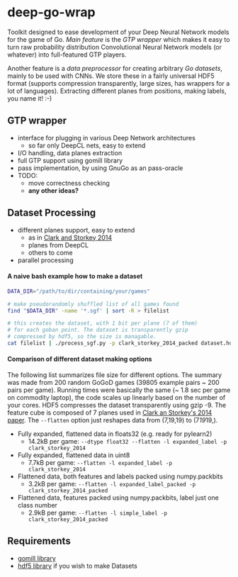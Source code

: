 # deep-go-wrap
Toolkit designed to ease development of your Deep Neural Network models
for the game of Go.  *Main feature* is the *GTP wrapper* which makes it
easy to turn raw probability distribution Convolutional Neural Network
models (or whatever) into full-featured GTP players.

Another feature is a *data preprocessor* for creating arbitrary *Go
datasets*, mainly to be used with CNNs.  We store these in a fairly
universal HDF5 format (supports compression transparently, large sizes,
has wrappers for a lot of languages). Extracting different planes from
positions, making labels, you name it! :-)

GTP wrapper
-----------
 * interface for plugging in various Deep Network architectures
    * so far only DeepCL nets, easy to extend
 * I/O handling, data planes extraction
 * full GTP support using gomill library
 * pass implementation, by using GnuGo as an pass-oracle
 * TODO:
     * move correctness checking
     * **any other ideas?**

Dataset Processing
------------------
  * different planes support, easy to extend
     * as in [Clark and Storkey 2014](http://arxiv.org/abs/1412.3409)
     * planes from DeepCL
     * others to come
  * parallel processing

#### A naive bash example how to make a dataset
```bash
DATA_DIR="/path/to/dir/containing/your/games"

# make pseudorandomly shuffled list of all games found
find "$DATA_DIR" -name '*.sgf' | sort -R > filelist

# this creates the dataset, with 1 bit per plane (7 of them)
# for each goban point. The dataset is transparently gzip
# compressed by hdf5, so the size is managable.
cat filelist | ./process_sgf.py -p clark_storkey_2014_packed dataset.hdf5
```

#### Comparison of different dataset making options
The following list summarizes file size for different options. The summary
was made from 200 random GoGoD games (39805 example pairs ~ 200 pairs per game).
Running times were basically the same (~ 1.8 sec per game on commodity laptop),
the code scales up linearly based on the number of your cores. HDF5 compresses
the dataset transparently using gzip -9. The feature cube is composed of 7 planes
used in [Clark an Storkey's 2014 paper](http://arxiv.org/pdf/1412.3409).
The ```--flatten``` option just reshapes data from (7,19,19) to (7*19*19,).

  * Fully expanded, flattened data in floats32 (e.g. ready for pylearn2)
     * 14.2kB per game: ```--dtype float32 --flatten -l expanded_label -p clark_storkey_2014```
  * Fully expanded, flattened data in uint8
     * 7.7kB per game: ```--flatten -l expanded_label -p clark_storkey_2014```
  * Flattened data, both features and labels packed using numpy.packbits
     * 3.2kB per game: ```--flatten -l expanded_label_packed -p clark_storkey_2014_packed```
  * Flattened data, features packed using numpy.packbits, label just one class number
     * 2.9kB per game: ```--flatten -l simple_label -p clark_storkey_2014_packed```


Requirements
------------
 * [gomill library](https://github.com/mattheww/gomill)
 * [hdf5 library](http://www.h5py.org/) if you wish to make Datasets 
